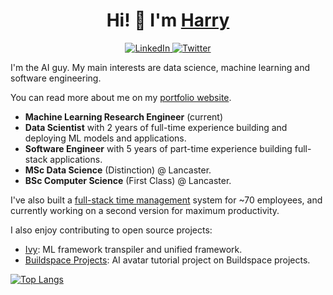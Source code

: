 <h1 align="center">Hi! 👋 I'm <a href="https://www.harrybaines.net/">Harry</a></h1>

<p align="center">
  <a href="https://www.linkedin.com/in/harry-baines-400609137/" target="_blank">
    <img alt="LinkedIn" src="https://img.shields.io/badge/linkedin-%230077B5.svg?&style=for-the-badge&logo=linkedin&logoColor=white" />
  </a> 
  <a href="https://twitter.com/harryb0905" target="_blank">
    <img alt="Twitter" src="https://img.shields.io/badge/Twitter-1DA1F2?style=for-the-badge&logo=twitter&logoColor=white" />
  </a>
</p>

I'm the AI guy. My main interests are data science, machine learning and software engineering.

You can read more about me on my [portfolio website](https://www.harrybaines.net/).

- **Machine Learning Research Engineer** (current)
- **Data Scientist** with 2 years of full-time experience building and deploying ML models and applications.
- **Software Engineer** with 5 years of part-time experience building full-stack applications.
- **MSc Data Science** (Distinction) @ Lancaster.
- **BSc Computer Science** (First Class) @ Lancaster.

I've also built a [full-stack time management](https://www.ca-tms.com/) system for ~70 employees, and currently working on a second version for maximum productivity.

I also enjoy contributing to open source projects:

- [Ivy](https://github.com/unifyai/ivy): ML framework transpiler and unified framework.
- [Buildspace Projects](https://github.com/buildspace/buildspace-projects): AI avatar tutorial project on Buildspace projects.

[![Top Langs](https://github-readme-stats.vercel.app/api/top-langs/?username=harrybaines&layout=compact)](https://github.com/harrybaines/github-readme-stats)
